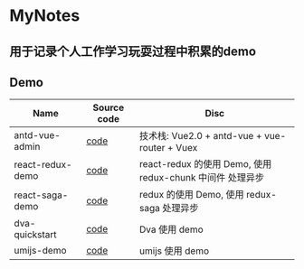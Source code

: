 # MyNotes
## 用于记录个人工作学习玩耍过程中积累的demo

## Demo
| Name | Source code  | Disc |
| ---- | ---- | ---- |
| antd-vue-admin| [code](https://github.com/chuhx1024/antd-vue-admin)| 技术栈: Vue2.0 + antd-vue + vue-router + Vuex |
| react-redux-demo | [code](https://github.com/chuhx1024/myNotes/tree/master/04-React/react-redux-demo)| react-redux 的使用 Demo, 使用 redux-chunk 中间件 处理异步 |
| react-saga-demo | [code](https://github.com/chuhx1024/myNotes/tree/master/04-React/react-saga-demo)| redux 的使用 Demo, 使用 redux-saga 处理异步 |
| dva-quickstart | [code](https://github.com/chuhx1024/myNotes/tree/master/04-React/dva-quickstart)| Dva 使用 demo |
| umijs-demo | [code](https://github.com/chuhx1024/myNotes/tree/master/04-React/umijs-demo)| umijs 使用 demo |
